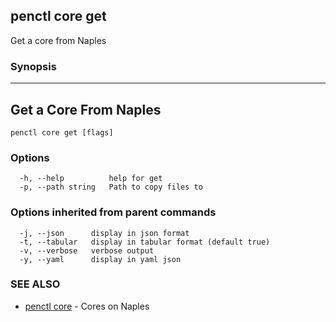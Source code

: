 ## penctl core get

Get a core from Naples

### Synopsis



------------------------
 Get a Core From Naples 
------------------------


```
penctl core get [flags]
```

### Options

```
  -h, --help          help for get
  -p, --path string   Path to copy files to
```

### Options inherited from parent commands

```
  -j, --json      display in json format
  -t, --tabular   display in tabular format (default true)
  -v, --verbose   verbose output
  -y, --yaml      display in yaml json
```

### SEE ALSO
* [penctl core](penctl_core.md)	 - Cores on Naples


